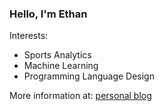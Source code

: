 ### Hello, I'm Ethan

Interests:
- Sports Analytics
- Machine Learning
- Programming Language Design
  
More information at: [personal blog](https://ethantompkins.com/)
